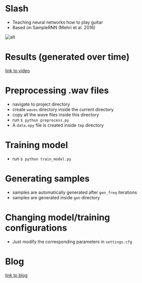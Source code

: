 # Slash
- Teaching neural networks how to play guitar
- Based on SampleRNN (Mehri et al. 2016)

![alt](https://shady-cs15.github.io/blogs/images/slash/samp-rnn.gif)


# Results (generated over time)
[link to video](https://www.youtube.com/watch?v=wYrbC7KOuNw)

# Preprocessing .wav files
* navigate to project directory
* create `waves` directory inside the current directory
* copy all the wave files inside this directory
* run `$ python preprocess.py`
* A `data.npy` file is created inside `tmp` directory

# Training model
* run `$ python train_model.py`

# Generating samples
* samples are automatically generated after `gen_freq` iterations
* samples are generated inside `gen` directory

# Changing model/training configurations
* Just modify the corresponding parameters in `settings.cfg`

# Blog
[link to blog](https://shady-cs15.github.io/blogs/slash.html)


